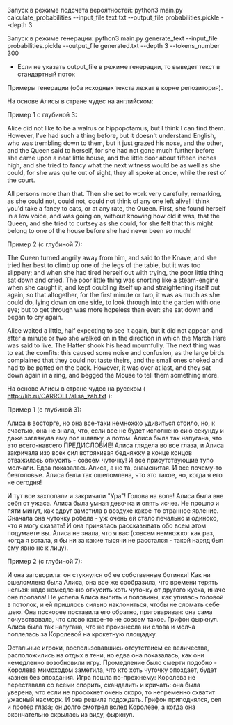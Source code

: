 Запуск в режиме подсчета вероятностей:
python3 main.py calculate_probabilities --input_file text.txt --output_file probabilities.pickle --depth 3

Запуск в режиме генерации:
python3 main.py generate_text --input_file probabilities.pickle --output_file generated.txt --depth 3 --tokens_number 300 
* Если не указать output_file в режиме генерации, то выведет текст в стандартный поток


Примеры генерации (оба исходных текста лежат в корне репозитория).

На основе Алисы в стране чудес на английском:

Пример 1 с глубиной 3:

Alice did not like to be a walrus or hippopotamus, but I think I can find them. However, I've had such a thing before, but it doesn't understand English, who was trembling down to them, but it just grazed his nose, and the other, and the Queen said to herself, for she had not gone much further before she came upon a neat little house, and the little door about fifteen inches high, and she tried to fancy what the next witness would be as well as she could, for she was quite out of sight, they all spoke at once, while the rest of the court. 

All persons more than that. Then she set to work very carefully, remarking, as she could not, could not, could not think of any one left alive! I think you'd take a fancy to cats, or at any rate, the Queen. First, she found herself in a low voice, and was going on, without knowing how old it was, that the Queen, and she tried to curtsey as she could, for she felt that this might belong to one of the house before she had never been so much! 


Пример 2 (с глубиной 7):

The Queen turned angrily away from him, and said to the Knave, and she tried her best to climb up one of the legs of the table, but it was too slippery; and when she had tired herself out with trying, the poor little thing sat down and cried. The poor little thing was snorting like a steam-engine when she caught it, and kept doubling itself up and straightening itself out again, so that altogether, for the first minute or two, it was as much as she could do, lying down on one side, to look through into the garden with one eye; but to get through was more hopeless than ever: she sat down and began to cry again. 

Alice waited a little, half expecting to see it again, but it did not appear, and after a minute or two she walked on in the direction in which the March Hare was said to live. The Hatter shook his head mournfully. The next thing was to eat the comfits: this caused some noise and confusion, as the large birds complained that they could not taste theirs, and the small ones choked and had to be patted on the back. However, it was over at last, and they sat down again in a ring, and begged the Mouse to tell them something more. 


На основе Алисы в стране чудес на русском ( http://lib.ru/CARROLL/alisa_zah.txt ):

Пример 1 (с глубиной 3):

Алиса в восторге, но она все-таки немножко удивиться стоило, но, к счастью, она не знала, что, если все не будет исполнено сию секунду и даже заглянула ему пол шляпку, а потом. Алиса была так напугана, что это всего-навсего ПРЕДИСЛОВИЕ! Алиса глядела во все глаза, и Алиса закричала изо всех сил встряхивая бедняжку в конце концов отважилась откусить - совсем чуточку! И все присутствующие тупо молчали. Едва показалась Алиса, а не та, знаменитая. И все почему-то безголовые. Алиса была так ошеломлена, что это такое, но, когда я его не сегодня! 

И тут все захлопали и закричали "Ура"! Голова на воле! Алиса была вне себя от ужаса. Алиса была умная девочка и опять исчез. Не прошло и пяти минут, как вдруг заметила в воздухе какое-то странное явление. Сначала она чуточку робела - уж очень ей стало печально и одиноко, что я могу сказать! И она принялась рассказывать обо всем этом подумаете вы. Алиса не знала, что я вас (совсем немножко: как раз, когда я встала, я бы ни за какие тысячи не расстался - такой наряд был ему явно не к лицу). 


Пример 2 (с глубиной 7): 

И она заговорила: он стукнулся об ее собственные ботинки! Как ни ошеломлена была Алиса, она все же сообразила, что времени терять нельзя: надо немедленно откусить хоть чуточку от другого куска, иначе она пропала! Не успела Алиса выпить и половины, как упилась головой в потолок, и ей пришлось сильно наклониться, чтобы не сломать себе шею. Она поскорее поставила его обратно, приговаривая: она сама почувствовала, что слово какое-то не совсем такое. Грифон фыркнул. Алиса была так напугана, что не произнесла ни слова и молча поплелась за Королевой на крокетную площадку. 

Остальные игроки, воспользовавшись отсутствием ее величества, расположились на отдых в тени, но едва она показалась, как они немедленно возобновили игру. Промедление было смерти подобно - Королева мимоходом заметила, что кто хоть чуточку опоздает, будет казнен без опоздания. Игра пошла по-прежнему: Королева не переставала со всеми спорить, скандалить и кричать: она была уверена, что если не просохнет очень скоро, то непременно схватит ужасный насморк. И она решила подождать. Грифон приподнялся, сел и протер глаза; он долго смотрел вслед Королеве, а когда она окончательно скрылась из виду, фыркнул. 

